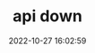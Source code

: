 ---
title: api down
date: 2022-10-27 16:02:59
resolved: false
resolvedWhen: 
severity: down
affected:
  - api
section: issue
---